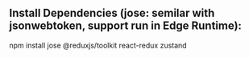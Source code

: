 ## Install Dependencies (jose: semilar with jsonwebtoken, support run in Edge Runtime):
npm install jose @reduxjs/toolkit react-redux zustand